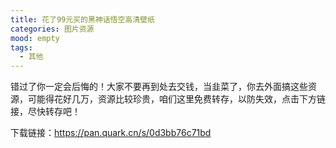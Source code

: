 ```yaml
---
title: 花了99元买的黑神话悟空高清壁纸
categories: 图片资源
mood: empty
tags:
  - 其他
---
```





错过了你一定会后悔的！大家不要再到处去交钱，当韭菜了，你去外面搞这些资源，可能得花好几万，资源比较珍贵，咱们这里免费转存，以防失效，点击下方链接，尽快转存吧！

下载链接：https://pan.quark.cn/s/0d3bb76c71bd





